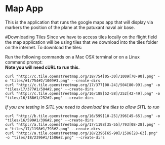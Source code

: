 Map App
=======

This is the application that runs the google maps app that will display via markers the position of the plane at the patuxant naval air base.

#Downloading Tiles
Since we have to access tiles locally on the flight field the map application will be using tiles that we download into the tiles folder on the internet.
To download the tiles:

   Run the following commands on a Mac OSX terminal or on a Linux command prompt:                                                      
   <b> Note you will need cURL to run this. </b>
 
`curl "http://c.tile.openstreetmap.org/18/754[05-30]/1009[70-90].png" -o "tiles/#1/754#2/1009#3.png" --create-dirs`     
`curl "http://c.tile.openstreetmap.org/17/377[00-24]/504[80-99].png" -o "tiles/17/377#1/504#2.png" --create-dirs`       
`curl "http://c.tile.openstreetmap.org/16/188[52-58]/252[42-49].png" -o "tiles/16/188#1/252#2.png" --create-dirs`       

   <i> If you are testing in SITL you need to download the tiles to allow SITL to run </i>

`curl "http://b.tile.openstreetmap.org/16/599[10-25]/396[45-65].png" -o "tiles/16/599#1/396#2.png" --create-dirs`       
`curl "http://a.tile.openstreetmap.org/17/1198[35-55]/793[08-28].png" -o "tiles/17/1198#1/793#2.png" --create-dirs`        
`curl "http://a.tile.openstreetmap.org/18/2396[65-90]/1586[28-63].png" -o "tiles/18/2396#1/1586#2.png" --create-dirs`         

